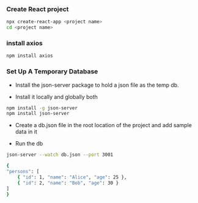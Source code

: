 ### Create React project
```bash
npx create-react-app <project name>
cd <project name>
```

### install axios
``` bash
npm install axios
```

### Set Up A Temporary Database
- Install the json-server package to hold a json file as the temp db.

- Install it locally and globally both

``` bash
npm install -g json-server
npm install json-server
```
- Create a db.json file in the root location of the project and add sample data in it

- Run the db

``` bash
json-server --watch db.json --port 3001
```

``` bash
{
"persons": [
    { "id": 1, "name": "Alice", "age": 25 },
    { "id": 2, "name": "Bob", "age": 30 }
]
}
```
